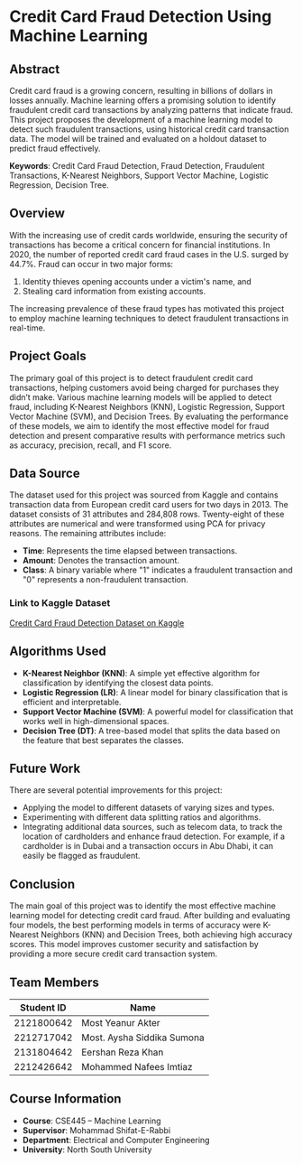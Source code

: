 # Credit Card Fraud Detection Using Machine Learning

## Abstract
Credit card fraud is a growing concern, resulting in billions of dollars in losses annually. Machine learning offers a promising solution to identify fraudulent credit card transactions by analyzing patterns that indicate fraud. This project proposes the development of a machine learning model to detect such fraudulent transactions, using historical credit card transaction data. The model will be trained and evaluated on a holdout dataset to predict fraud effectively.

**Keywords**: Credit Card Fraud Detection, Fraud Detection, Fraudulent Transactions, K-Nearest Neighbors, Support Vector Machine, Logistic Regression, Decision Tree.

## Overview
With the increasing use of credit cards worldwide, ensuring the security of transactions has become a critical concern for financial institutions. In 2020, the number of reported credit card fraud cases in the U.S. surged by 44.7%. Fraud can occur in two major forms:
1. Identity thieves opening accounts under a victim's name, and
2. Stealing card information from existing accounts.

The increasing prevalence of these fraud types has motivated this project to employ machine learning techniques to detect fraudulent transactions in real-time.

## Project Goals
The primary goal of this project is to detect fraudulent credit card transactions, helping customers avoid being charged for purchases they didn’t make. Various machine learning models will be applied to detect fraud, including K-Nearest Neighbors (KNN), Logistic Regression, Support Vector Machine (SVM), and Decision Trees. By evaluating the performance of these models, we aim to identify the most effective model for fraud detection and present comparative results with performance metrics such as accuracy, precision, recall, and F1 score.

## Data Source
The dataset used for this project was sourced from Kaggle and contains transaction data from European credit card users for two days in 2013. The dataset consists of 31 attributes and 284,808 rows. Twenty-eight of these attributes are numerical and were transformed using PCA for privacy reasons. The remaining attributes include:
- **Time**: Represents the time elapsed between transactions.
- **Amount**: Denotes the transaction amount.
- **Class**: A binary variable where "1" indicates a fraudulent transaction and "0" represents a non-fraudulent transaction.

### Link to Kaggle Dataset
[Credit Card Fraud Detection Dataset on Kaggle](https://www.kaggle.com/datasets/mlg-ulb/creditcardfraud)

## Algorithms Used
- **K-Nearest Neighbor (KNN)**: A simple yet effective algorithm for classification by identifying the closest data points.
- **Logistic Regression (LR)**: A linear model for binary classification that is efficient and interpretable.
- **Support Vector Machine (SVM)**: A powerful model for classification that works well in high-dimensional spaces.
- **Decision Tree (DT)**: A tree-based model that splits the data based on the feature that best separates the classes.

## Future Work
There are several potential improvements for this project:
- Applying the model to different datasets of varying sizes and types.
- Experimenting with different data splitting ratios and algorithms.
- Integrating additional data sources, such as telecom data, to track the location of cardholders and enhance fraud detection. For example, if a cardholder is in Dubai and a transaction occurs in Abu Dhabi, it can easily be flagged as fraudulent.

## Conclusion
The main goal of this project was to identify the most effective machine learning model for detecting credit card fraud. After building and evaluating four models, the best performing models in terms of accuracy were K-Nearest Neighbors (KNN) and Decision Trees, both achieving high accuracy scores. This model improves customer security and satisfaction by providing a more secure credit card transaction system.

## Team Members
| Student ID  | Name                      |
|-------------|---------------------------|
| 2121800642  | Most Yeanur Akter         |
| 2212717042  | Most. Aysha Siddika Sumona |
| 2131804642  | Eershan Reza Khan         |
| 2212426642  | Mohammed Nafees Imtiaz    |

## Course Information
- **Course**: CSE445 – Machine Learning
- **Supervisor**: Mohammad Shifat-E-Rabbi
- **Department**: Electrical and Computer Engineering
- **University**: North South University

